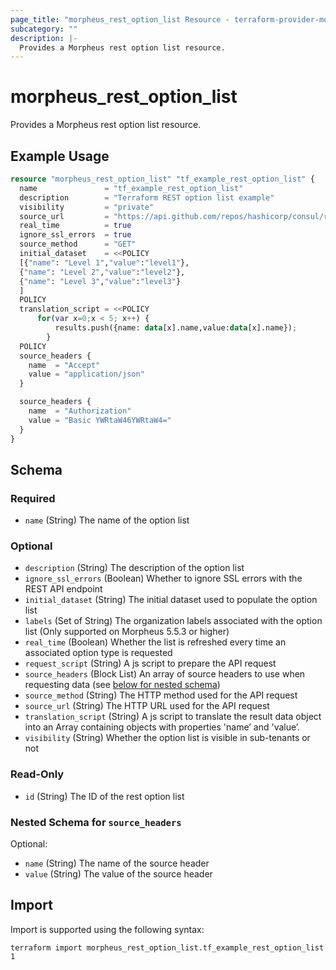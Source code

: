 ```yaml
---
page_title: "morpheus_rest_option_list Resource - terraform-provider-morpheus"
subcategory: ""
description: |-
  Provides a Morpheus rest option list resource.
---
```


# morpheus_rest_option_list

Provides a Morpheus rest option list resource.

## Example Usage

```terraform
resource "morpheus_rest_option_list" "tf_example_rest_option_list" {
  name               = "tf_example_rest_option_list"
  description        = "Terraform REST option list example"
  visibility         = "private"
  source_url         = "https://api.github.com/repos/hashicorp/consul/releases"
  real_time          = true
  ignore_ssl_errors  = true
  source_method      = "GET"
  initial_dataset    = <<POLICY
  [{"name": "Level 1","value":"level1"},
  {"name": "Level 2","value":"level2"},
  {"name": "Level 3","value":"level3"}
  ]
  POLICY
  translation_script = <<POLICY
      for(var x=0;x < 5; x++) {
          results.push({name: data[x].name,value:data[x].name});
        }
  POLICY
  source_headers {
    name  = "Accept"
    value = "application/json"
  }

  source_headers {
    name  = "Authorization"
    value = "Basic YWRtaW46YWRtaW4="
  }
}
```

<!-- schema generated by tfplugindocs -->
## Schema

### Required

- `name` (String) The name of the option list

### Optional

- `description` (String) The description of the option list
- `ignore_ssl_errors` (Boolean) Whether to ignore SSL errors with the REST API endpoint
- `initial_dataset` (String) The initial dataset used to populate the option list
- `labels` (Set of String) The organization labels associated with the option list (Only supported on Morpheus 5.5.3 or higher)
- `real_time` (Boolean) Whether the list is refreshed every time an associated option type is requested
- `request_script` (String) A js script to prepare the API request
- `source_headers` (Block List) An array of source headers to use when requesting data (see [below for nested schema](#nestedblock--source_headers))
- `source_method` (String) The HTTP method used for the API request
- `source_url` (String) The HTTP URL used for the API request
- `translation_script` (String) A js script to translate the result data object into an Array containing objects with properties 'name’ and 'value’.
- `visibility` (String) Whether the option list is visible in sub-tenants or not

### Read-Only

- `id` (String) The ID of the rest option list

<a id="nestedblock--source_headers"></a>
### Nested Schema for `source_headers`

Optional:

- `name` (String) The name of the source header
- `value` (String) The value of the source header

## Import

Import is supported using the following syntax:

```shell
terraform import morpheus_rest_option_list.tf_example_rest_option_list 1
```
